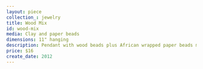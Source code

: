 ```yaml
---
layout: piece
collection_: jewelry
title: Wood Mix
id: wood-mix
media: Clay and paper beads
dimensions: 11" hanging
description: Pendant with wood beads plus African wrapped paper beads mixed with thin wood beads, metal button clasp.
price: $16
create_date: 2012
---
```

